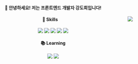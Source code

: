 <div align="center">

  #### 🐣 안녕하세요! 저는 프론트엔드 개발자 강도희입니다!

  <img align="right" src="https://github-readme-stats.vercel.app/api/top-langs/?username=doheek2&theme=swift&exclude_repo=Computer-Science-Engineering&layout=compact&langs_count=10"/>
  
  #### 📍 Skills
  <img src="https://img.shields.io/badge/HTML5-E34F26?style=flat-square&logo=HTML5&logoColor=white"/>
  <img src="https://img.shields.io/badge/CSS3-1572B6?style=flat-square&logo=CSS3&logoColor=white"/>
  <img src="https://img.shields.io/badge/Sass-CC6699?style=flat-square&logo=Sass&logoColor=white"/>
  <img src="https://img.shields.io/badge/Javascript-F7DF1E?style=flat-square&logo=Javascript&logoColor=white"/>
  <img src="https://img.shields.io/badge/React-61DAFB?style=flat-square&logo=React&logoColor=white"/>
  
  <br />
  
  #### 📚 Learning
  <img src="https://img.shields.io/badge/TypeScript-3178C6?style=flat-square&logo=TypeScript&logoColor=white"/>
  <img src="https://img.shields.io/badge/Redux-764ABC?style=flat-square&logo=Redux&logoColor=white"/>

  <br />
 
</div>
